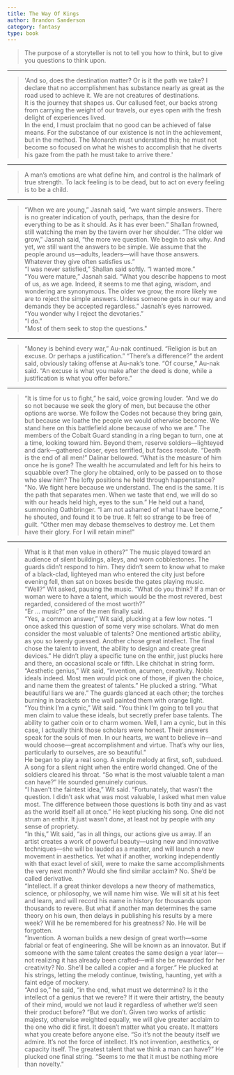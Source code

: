 ```yaml
---
title: The Way Of Kings
author: Brandon Sanderson
category: fantasy
type: book
---
```


> The purpose of a storyteller is not to tell you how to think, but to give you questions to think upon.

---
> 'And so, does the destination matter? Or is it the path we take? I declare that no accomplishment has substance nearly as great as the road used to achieve it. We are not creatures of destinations.  
> It is the journey that shapes us. Our callused feet, our backs strong from carrying the weight of our travels, our eyes open with the fresh delight of experiences lived.  
> In the end, I must proclaim that no good can be achieved of false means. For the substance of our existence is not in the achievement, but in the method. The Monarch must understand this; he must not become so focused on what he wishes to accomplish that he diverts his gaze from the path he must take to arrive there.'

---
> A man’s emotions are what define him, and control is the hallmark of true strength. To lack feeling is to be dead, but to act on every feeling is to be a child.

---
> “When we are young,” Jasnah said, “we want simple answers. There is no greater indication of youth, perhaps, than the desire for everything to be as it should. As it has ever been.” Shallan frowned, still watching the men by the tavern over her shoulder. “The older we grow,” Jasnah said, “the more we question. We begin to ask why. And yet, we still want the answers to be simple. We assume that the people around us—adults, leaders—will have those answers. Whatever they give often satisfies us.”  
>“I was never satisfied,” Shallan said softly. “I wanted more.”  
>“You were mature,” Jasnah said. “What you describe happens to most of us, as we age. Indeed, it seems to me that aging, wisdom, and wondering are synonymous. The older we grow, the more likely we are to reject the simple answers. Unless someone gets in our way and demands they be accepted regardless.” Jasnah’s eyes narrowed. “You wonder why I reject the devotaries.”  
>“I do.”  
>“Most of them seek to stop the questions."

---
> “Money is behind every war,” Au-nak continued. “Religion is but an excuse. Or perhaps a justification.” “There’s a difference?” the ardent said, obviously taking offense at Au-nak’s tone. “Of course,” Au-nak said. “An excuse is what you make after the deed is done, while a justification is what you offer before.”

---
> “It is time for us to fight,” he said, voice growing louder. “And we do so not because we seek the glory of men, but because the other options are worse. We follow the Codes not because they bring gain, but because we loathe the people we would otherwise become. We stand here on this battlefield alone because of who we are.” The members of the Cobalt Guard standing in a ring began to turn, one at a time, looking toward him. Beyond them, reserve soldiers—lighteyed and dark—gathered closer, eyes terrified, but faces resolute. “Death is the end of all men!” Dalinar bellowed. “What is the measure of him once he is gone? The wealth he accumulated and left for his heirs to squabble over? The glory he obtained, only to be passed on to those who slew him? The lofty positions he held through happenstance? “No. We fight here because we understand. The end is the same. It is the path that separates men. When we taste that end, we will do so with our heads held high, eyes to the sun.” He held out a hand, summoning Oathbringer. “I am not ashamed of what I have become,” he shouted, and found it to be true. It felt so strange to be free of guilt. “Other men may debase themselves to destroy me. Let them have their glory. For I will retain mine!"

---
> What is it that men value in others?” The music played toward an audience of silent buildings, alleys, and worn cobblestones. The guards didn’t respond to him. They didn’t seem to know what to make of a black-clad, lighteyed man who entered the city just before evening fell, then sat on boxes beside the gates playing music. “Well?” Wit asked, pausing the music. “What do you think? If a man or woman were to have a talent, which would be the most revered, best regarded, considered of the most worth?”  
> “Er … music?” one of the men finally said.  
> “Yes, a common answer,” Wit said, plucking at a few low notes. “I once asked this question of some very wise scholars. What do men consider the most valuable of talents? One mentioned artistic ability, as you so keenly guessed. Another chose great intellect. The final chose the talent to invent, the ability to design and create great devices.” He didn’t play a specific tune on the enthir, just plucks here and there, an occasional scale or fifth. Like chitchat in string form.  
> “Aesthetic genius,” Wit said, “invention, acumen, creativity. Noble ideals indeed. Most men would pick one of those, if given the choice, and name them the greatest of talents.” He plucked a string. “What beautiful liars we are.” The guards glanced at each other; the torches burning in brackets on the wall painted them with orange light.  
> “You think I’m a cynic,” Wit said. “You think I’m going to tell you that men claim to value these ideals, but secretly prefer base talents. The ability to gather coin or to charm women. Well, I am a cynic, but in this case, I actually think those scholars were honest. Their answers speak for the souls of men. In our hearts, we want to believe in—and would choose—great accomplishment and virtue. That’s why our lies, particularly to ourselves, are so beautiful.”  
> He began to play a real song. A simple melody at first, soft, subdued. A song for a silent night when the entire world changed. One of the soldiers cleared his throat. “So what is the most valuable talent a man can have?” He sounded genuinely curious.  
>“I haven’t the faintest idea,” Wit said. “Fortunately, that wasn’t the question. I didn’t ask what was most valuable, I asked what men value most. The difference between those questions is both tiny and as vast as the world itself all at once.” He kept plucking his song. One did not strum an enthir. It just wasn’t done, at least not by people with any sense of propriety.  
>“In this,” Wit said, “as in all things, our actions give us away. If an artist creates a work of powerful beauty—using new and innovative techniques—she will be lauded as a master, and will launch a new movement in aesthetics. Yet what if another, working independently with that exact level of skill, were to make the same accomplishments the very next month? Would she find similar acclaim? No. She’d be called derivative.  
> “Intellect. If a great thinker develops a new theory of mathematics, science, or philosophy, we will name him wise. We will sit at his feet and learn, and will record his name in history for thousands upon thousands to revere. But what if another man determines the same theory on his own, then delays in publishing his results by a mere week? Will he be remembered for his greatness? No. He will be forgotten.  
>“Invention. A woman builds a new design of great worth—some fabrial or feat of engineering. She will be known as an innovator. But if someone with the same talent creates the same design a year later—not realizing it has already been crafted—will she be rewarded for her creativity? No. She’ll be called a copier and a forger.” He plucked at his strings, letting the melody continue, twisting, haunting, yet with a faint edge of mockery.  
>“And so,” he said, “in the end, what must we determine? Is it the intellect of a genius that we revere? If it were their artistry, the beauty of their mind, would we not laud it regardless of whether we’d seen their product before? “But we don’t. Given two works of artistic majesty, otherwise weighted equally, we will give greater acclaim to the one who did it first. It doesn’t matter what you create. It matters what you create before anyone else. “So it’s not the beauty itself we admire. It’s not the force of intellect. It’s not invention, aesthetics, or capacity itself. The greatest talent that we think a man can have?” He plucked one final string. “Seems to me that it must be nothing more than novelty."  
